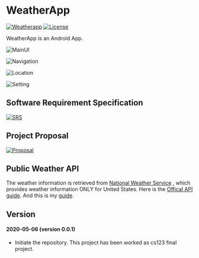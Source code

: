 # WeatherApp
[![Weatherapp](https://img.shields.io/badge/WeatherApp-Android-orange)](https://github.com/Vagacoder/WeatherApp)
[![License](https://img.shields.io/badge/License-MIT-orange)](license.txt)

WeatherApp is an Android App.

![MainUI](pics/MainActivity.png)

![Navigation](pics/NavigationDrawer.png)

![Location](pics/Location.png)

![Setting](pics/Setting.png)

## Software Requirement Specification
[![SRS](https://img.shields.io/badge/WeatherApp-SRS-orange)](https://docs.google.com/document/d/11PlzlGpMxITHS5HhDtIMljjLbUAUV1mA3qXGIWVZVJk/edit?usp=sharing)

## Project Proposal
[![Proposal](https://img.shields.io/badge/WeatherApp-Proposal-orange)](https://docs.google.com/document/d/1AhEnc4fo6TmtCplZWVSbV3q26MH7UYLIeVJ_HXmYCTY/edit?usp=sharing)

## Public Weather API
The weather information is retrieved from [National Weather Service](https://www.weather.gov/documentation/services-web-api) , which provides weather information ONLY for United States. Here is the [Offical API guide](https://weather-gov.github.io/api/general-faqs). And this is my [guide](https://docs.google.com/document/d/190yawoRAPikutcNjbMXhjLfGBth5DBWdsS11AOkZkt0/edit?usp=sharing).

## Version
#### 2020-05-06 (version 0.0.1)
* Initiate the repository. This project has been worked as cs123 final project. 
